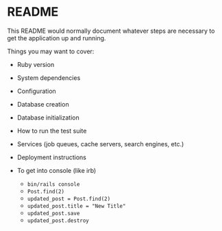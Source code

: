 # README

This README would normally document whatever steps are necessary to get the
application up and running.

Things you may want to cover:

* Ruby version

* System dependencies

* Configuration

* Database creation

* Database initialization

* How to run the test suite

* Services (job queues, cache servers, search engines, etc.)

* Deployment instructions

* To get into console (like irb)
    * ``` bin/rails console ```
    * ``` Post.find(2) ```
    * ``` updated_post = Post.find(2) ```
    * ``` updated_post.title = "New Title" ```
    * ``` updated_post.save ```
    * ``` updated_post.destroy ```

